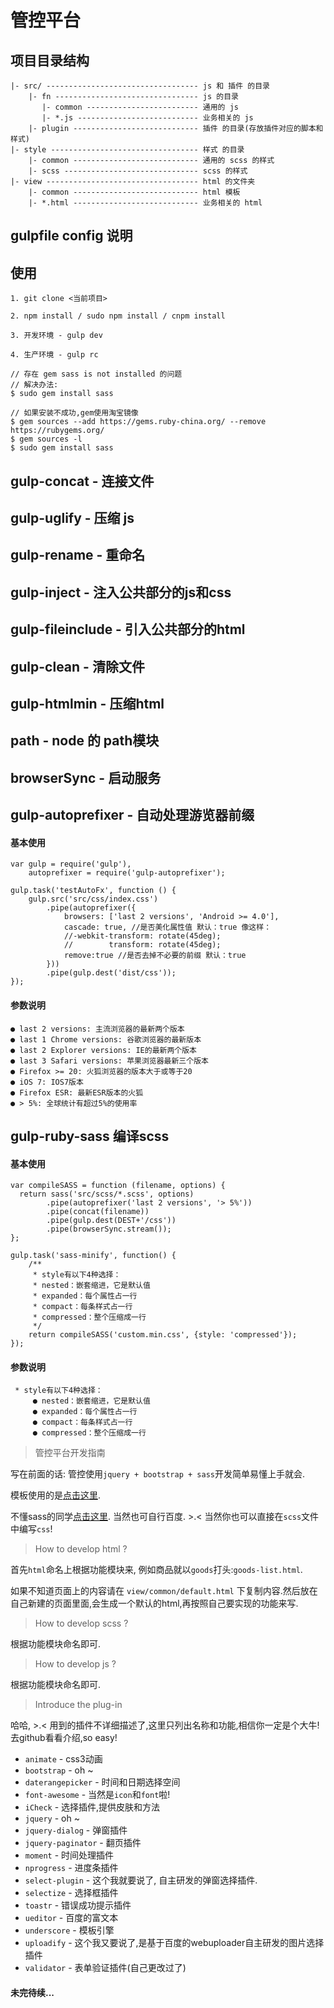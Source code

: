 # 管控平台

## 项目目录结构

```
|- src/ ---------------------------------- js 和 插件 的目录
    |- fn -------------------------------- js 的目录
       |- common ------------------------- 通用的 js
       |- *.js --------------------------- 业务相关的 js
    |- plugin ---------------------------- 插件 的目录(存放插件对应的脚本和样式)
|- style --------------------------------- 样式 的目录
    |- common ---------------------------- 通用的 scss 的样式
    |- scss ------------------------------ scss 的样式
|- view ---------------------------------- html 的文件夹
    |- common ---------------------------- html 模板
    |- *.html ---------------------------- 业务相关的 html
```

## gulpfile config 说明

## 使用

```
1. git clone <当前项目>

2. npm install / sudo npm install / cnpm install

3. 开发环境 - gulp dev

4. 生产环境 - gulp rc

// 存在 gem sass is not installed 的问题
// 解决办法:
$ sudo gem install sass

// 如果安装不成功,gem使用淘宝镜像
$ gem sources --add https://gems.ruby-china.org/ --remove https://rubygems.org/
$ gem sources -l
$ sudo gem install sass

```

## gulp-concat - 连接文件

## gulp-uglify - 压缩 js

## gulp-rename - 重命名

## gulp-inject - 注入公共部分的js和css

## gulp-fileinclude - 引入公共部分的html

## gulp-clean - 清除文件

## gulp-htmlmin - 压缩html

## path - node 的 path模块

## browserSync - 启动服务

## gulp-autoprefixer - 自动处理游览器前缀

#### 基本使用

```
var gulp = require('gulp'),
    autoprefixer = require('gulp-autoprefixer');

gulp.task('testAutoFx', function () {
    gulp.src('src/css/index.css')
        .pipe(autoprefixer({
            browsers: ['last 2 versions', 'Android >= 4.0'],
            cascade: true, //是否美化属性值 默认：true 像这样：
            //-webkit-transform: rotate(45deg);
            //        transform: rotate(45deg);
            remove:true //是否去掉不必要的前缀 默认：true
        }))
        .pipe(gulp.dest('dist/css'));
});
```

#### 参数说明

```
● last 2 versions: 主流浏览器的最新两个版本
● last 1 Chrome versions: 谷歌浏览器的最新版本
● last 2 Explorer versions: IE的最新两个版本
● last 3 Safari versions: 苹果浏览器最新三个版本
● Firefox >= 20: 火狐浏览器的版本大于或等于20
● iOS 7: IOS7版本
● Firefox ESR: 最新ESR版本的火狐
● > 5%: 全球统计有超过5%的使用率
```

## gulp-ruby-sass 编译scss

#### 基本使用

```
var compileSASS = function (filename, options) {
  return sass('src/scss/*.scss', options)
        .pipe(autoprefixer('last 2 versions', '> 5%'))
        .pipe(concat(filename))
        .pipe(gulp.dest(DEST+'/css'))
        .pipe(browserSync.stream());
};

gulp.task('sass-minify', function() {
    /**
     * style有以下4种选择：
     * nested：嵌套缩进，它是默认值
     * expanded：每个属性占一行
     * compact：每条样式占一行
     * compressed：整个压缩成一行
     */
    return compileSASS('custom.min.css', {style: 'compressed'});
});
```

#### 参数说明

```
 * style有以下4种选择：
     ● nested：嵌套缩进，它是默认值
     ● expanded：每个属性占一行
     ● compact：每条样式占一行
     ● compressed：整个压缩成一行
```

> 管控平台开发指南

写在前面的话: 管控使用`jquery + bootstrap + sass`开发简单易懂上手就会.

模板使用的是[点击这里](https://github.com/puikinsh/gentelella).

不懂sass的同学[点击这里](http://www.sasschina.com/guide/). 当然也可自行百度. >.< 当然你也可以直接在`scss`文件中编写`css`!

> How to develop html ?

首先`html`命名上根据功能模块来, 例如商品就以`goods`打头:`goods-list.html`.

如果不知道页面上的内容请在 `view/common/default.html` 下复制内容.然后放在自己新建的页面里面,会生成一个默认的html,再按照自己要实现的功能来写.

> How to develop scss ?

根据功能模块命名即可.

> How to develop js ?

根据功能模块命名即可.

> Introduce the plug-in

哈哈, >.< 用到的插件不详细描述了,这里只列出名称和功能,相信你一定是个大牛! 去github看看介绍,so easy!

* `animate` - css3动画
* `bootstrap` - oh ~
* `daterangepicker` - 时间和日期选择空间
* `font-awesome` - 当然是`icon`和`font`啦!
* `iCheck` - 选择插件,提供皮肤和方法
* `jquery` - oh ~
* `jquery-dialog` - 弹窗插件
* `jquery-paginator` - 翻页插件
* `moment` - 时间处理插件
* `nprogress` - 进度条插件
* `select-plugin` - 这个我就要说了, 自主研发的弹窗选择插件.
* `selectize` - 选择框插件
* `toastr` - 错误成功提示插件
* `ueditor` - 百度的富文本
* `underscore` - 模板引擎
* `uploadify` - 这个我又要说了,是基于百度的webuploader自主研发的图片选择插件
* `validator` - 表单验证插件(自己更改过了)


#### 未完待续...



